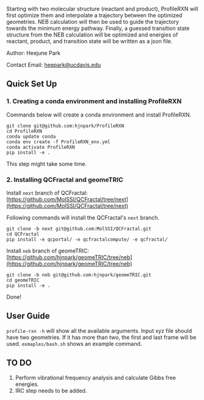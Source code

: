 Starting with two molecular structure (reactant and product), ProfileRXN will first optimize them and interpolate a trajectory between the optimized geometries. NEB calculation will then be used to guide the trajectory towards the minimum energy pathway.
Finally, a guessed transition state structure from the NEB calculation will be optimized and energies of reactant, product, and transition state will be written as a json file.

Author: Heejune Park

Contact Email: heepark@ucdavis.edu

## Quick Set Up
### 1. Creating a conda environment and installing ProfileRXN

Commands below will create a conda environment and install ProfileRXN.
 ```shell
git clone git@github.com:hjnpark/ProfileRXN
cd ProfileRXN
conda update conda
conda env create -f ProfileRXN_env.yml
conda activate ProfileRXN
pip install -e .
```
This step might take some time.

### 2. Installing QCFractal and geomeTRIC

Install `next` branch of QCFractal:
[https://github.com/MolSSI/QCFractal/tree/next](https://github.com/MolSSI/QCFractal/tree/next)

Following commands will install the QCFractal's `next` branch.

```shell
git clone -b next git@github.com:MolSSI/QCFractal.git
cd QCFractal
pip install -e qcportal/ -e qcfractalcompute/ -e qcfractal/
```

Install `neb` branch of geomeTRIC:
[https://github.com/hjnpark/geomeTRIC/tree/neb](https://github.com/hjnpark/geomeTRIC/tree/neb)

```shell
git clone -b neb git@github.com:hjnpark/geomeTRIC.git
cd geomeTRIC
pip install -e .
```

Done!

## User Guide

`profile-rxn -h` will show all the available arguments. Input xyz file should have two geometries. If it has more than two, the first and last frame will be used.
`exmaples/bash.sh` shows an example command.

## TO DO
1. Perform vibrational frequency analysis and calculate Gibbs free energies.
2. IRC step needs to be added.